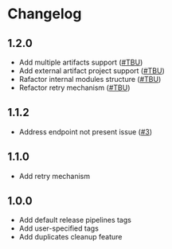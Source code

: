 # Changelog

## 1.2.0

- Add multiple artifacts support ([#TBU](TBU))
- Add external artifact project support ([#TBU](TBU))
- Rafactor internal modules structure ([#TBU](TBU))
- Refactor retry mechanism ([#TBU](TBU))

## 1.1.2

- Address endpoint not present issue ([#3](https://github.com/dmitryserbin/azdev-artifacts-tagger/issues/3))

## 1.1.0

- Add retry mechanism

## 1.0.0

- Add default release pipelines tags
- Add user-specified tags
- Add duplicates cleanup feature
